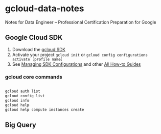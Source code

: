 # gcloud-data-notes
Notes for Data Engineer – Professional Certification Preparation for Google

## Google Cloud SDK

1. Download the [gcloud SDK](https://cloud.google.com/sdk)
1. Activate your project `gcloud init` or `gcloud config configurations activate [profile name]`
1. See [Managing SDK Configurations](https://cloud.google.com/sdk/docs/configurations) and 
other [All How-to Guides](https://cloud.google.com/sdk/docs/how-to)

### gcloud core commands

```bash

gcloud auth list
gcloud config list
gcloud info
gcloud help
gcloud help compute instances create

```

## Big Query

